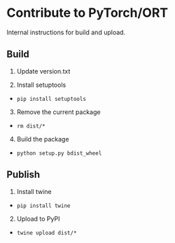 # Contribute to PyTorch/ORT

Internal instructions for build and upload.

## Build

1. Update version.txt

2. Install setuptools

  - `pip install setuptools`

3. Remove the current package

  - `rm dist/*`

4. Build the package

  - `python setup.py bdist_wheel`

## Publish

1. Install twine

- `pip install twine`

2. Upload to PyPI

- `twine upload dist/*`
